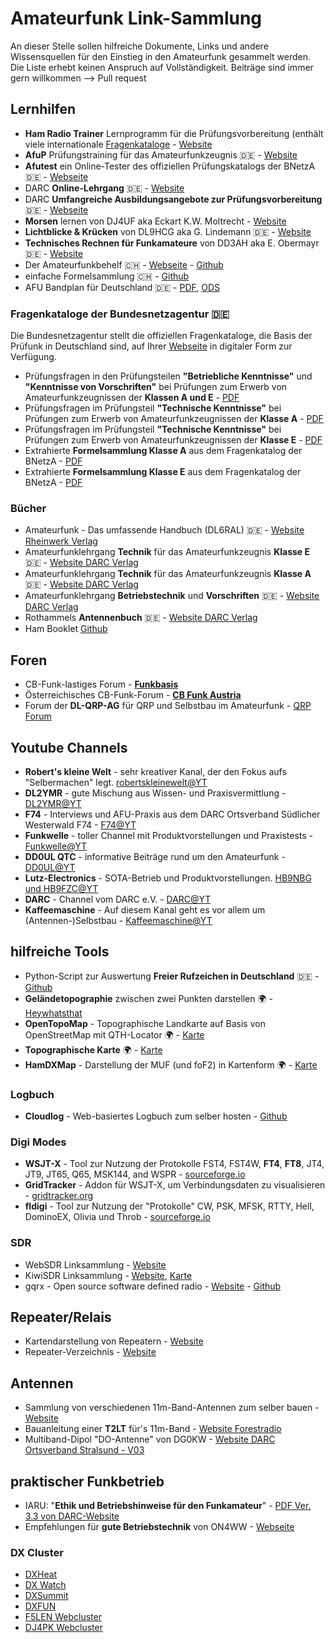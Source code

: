 # Amateurfunk Link-Sammlung

An dieser Stelle sollen hilfreiche Dokumente, Links und andere Wissensquellen für den Einstieg in den Amateurfunk gesammelt werden. Die Liste erhebt keinen Anspruch auf Vollständigkeit.
Beiträge sind immer gern willkommen --> Pull request

## Lernhilfen
* **Ham Radio Trainer** Lernprogramm für die Prüfungsvorbereitung (enthält viele internationale [Fragenkataloge](http://www.hamradiotrainer.de/fragenkataloge.php) - [Website](http://www.hamradiotrainer.de)
* **AfuP** Prüfungstraining für das Amateurfunkzeugnis 🇩🇪 - [Website](https://www.afup.a36.de/)
* **Afutest** ein Online-Tester des offiziellen Prüfungskatalogs der BNetzA 🇩🇪 - [Webseite](https://afutest.ewers.net/)
* DARC **Online-Lehrgang** 🇩🇪 - [Website](https://www.darc.de/der-club/referate/ajw/darc-online-lehrgang/)
* DARC **Umfangreiche Ausbildungsangebote zur Prüfungsvorbereitung** 🇩🇪 - [Webseite](https://www.darc.de/der-club/distrikte/l/referat-fuer-aus-und-weiterbildung/)
* **Morsen** lernen von DJ4UF aka Eckart K.W. Moltrecht - [Website](https://dj4uf.de/morsen)
* **Lichtblicke & Krücken** von DL9HCG aka G. Lindemann 🇩🇪 - [Website](https://www.dl9hcg.a36.de/)
* **Technisches Rechnen für Funkamateure** von DD3AH aka E. Obermayr 🇩🇪 - [Website](https://dd3ah.de/rechenkurs/)
* Der Amateurfunkbehelf 🇨🇭 - [Webseite](http://ham.granjow.net/behelf.html) - [Github](https://github.com/hb4ff/Amateurfunkbehelf)
* einfache Formelsammlung 🇨🇭 - [Github](https://github.com/kkroesch/formelsammlung)
* AFU Bandplan für Deutschland 🇩🇪 - [PDF](https://github.com/205er/Amateurfunk_Sammlung/blob/main/AFU%20Bandplan.pdf), [ODS](https://github.com/205er/Amateurfunk_Sammlung/blob/main/AFU%20Bandplan.ods)

### Fragenkataloge der Bundesnetzagentur 🇩🇪
Die Bundesnetzagentur stellt die offiziellen Fragenkataloge, die Basis der Prüfunk in Deutschland sind, auf Ihrer [Webseite](https://www.bundesnetzagentur.de/DE/Sachgebiete/Telekommunikation/Unternehmen_Institutionen/Frequenzen/SpezielleAnwendungen/Amateurfunk/_functions/faq_Amateurfunk-table.html#FAQ686290) in digitaler Form zur Verfügung.
* Prüfungsfragen in den Prüfungsteilen **"Betriebliche Kenntnisse"** und **"Kenntnisse von Vorschriften"** bei Prüfungen zum Erwerb von Amateurfunkzeugnissen der **Klassen A und E** - [PDF](https://www.bundesnetzagentur.de/SharedDocs/Downloads/DE/Sachgebiete/Telekommunikation/Unternehmen_Institutionen/Frequenzen/Amateurfunk/Fragenkatalog/BetriebVorschriftFragKlAuEId7830pdf.pdf?__blob=publicationFile&v=7)
* Prüfungsfragen im Prüfungsteil **"Technische Kenntnisse"** bei Prüfungen zum Erwerb von Amateurfunkzeugnissen der **Klasse A** - [PDF](https://www.bundesnetzagentur.de/SharedDocs/Downloads/DE/Sachgebiete/Telekommunikation/Unternehmen_Institutionen/Frequenzen/Amateurfunk/Fragenkatalog/TechnikFragenkatalogKlasseAf252rId9014pdf.pdf?__blob=publicationFile&v=5)
* Prüfungsfragen im Prüfungsteil **"Technische Kenntnisse"** bei Prüfungen zum Erwerb von Amateurfunkzeugnissen der **Klasse E** - [PDF](https://www.bundesnetzagentur.de/SharedDocs/Downloads/DE/Sachgebiete/Telekommunikation/Unternehmen_Institutionen/Frequenzen/Amateurfunk/Fragenkatalog/Technik_KI_E_Katalog-2006-v1-2z.pdf?__blob=publicationFile&v=2)
* Extrahierte **Formelsammlung Klasse A** aus dem Fragenkatalog der BNetzA - [PDF](https://github.com/205er/Amateurfunk_Sammlung/blob/main/Formelsammlung%20Klasse%20A%20-%202007.pdf)
* Extrahierte **Formelsammlung Klasse E** aus dem Fragenkatalog der BNetzA - [PDF](https://github.com/205er/Amateurfunk_Sammlung/blob/main/Formelsammlung%20Klasse%20E%20-%202006.pdf)

### Bücher
* Amateurfunk - Das umfassende Handbuch (DL6RAL) 🇩🇪 - [Website Rheinwerk Verlag](https://www.rheinwerk-verlag.de/amateurfunk-das-umfassende-handbuch/)
* Amateurfunklehrgang **Technik** für das Amateurfunkzeugnis **Klasse E** 🇩🇪 - [Website DARC Verlag](https://darcverlag.de/Amateurfunklehrgang-Technik-fuer-das-Amateurfunkzeugnis-Klasse-E)
* Amateurfunklehrgang **Technik** für das Amateurfunkzeugnis **Klasse A** 🇩🇪 - [Website DARC Verlag](https://darcverlag.de/Amateurfunklehrgang-Technik-fuer-das-Amateurfunkzeugnis-Klasse-A)
* Amateurfunklehrgang **Betriebstechnik** und **Vorschriften** 🇩🇪 - [Website DARC Verlag](https://darcverlag.de/Amateurfunklehrgang-Betriebstechnik-und-Vorschriften)
* Rothammels **Antennenbuch** 🇩🇪 - [Website DARC Verlag](https://darcverlag.de/Rothammels-Antennenbuch)
* Ham Booklet [Github](https://github.com/NoelM/hambooklet) 

## Foren
* CB-Funk-lastiges Forum - [**Funkbasis**](https://funkbasis.de/)
* Österreichisches CB-Funk-Forum - [**CB Funk Austria**](https://www.cb-funk.at/)
* Forum der **DL-QRP-AG** für QRP und Selbstbau im Amateurfunk - [QRP Forum](https://www.qrpforum.de/forum/)

## Youtube Channels
* **Robert's kleine Welt** - sehr kreativer Kanal, der den Fokus aufs "Selbermachen" legt. [robertskleinewelt@YT](https://www.youtube.com/@robertskleinewelt)
* **DL2YMR** - gute Mischung aus Wissen- und Praxisvermittlung - [DL2YMR@YT](https://www.youtube.com/user/DL2YMR/)
* **F74** - Interviews und AFU-Praxis aus dem DARC Ortsverband Südlicher Westerwald F74 - [F74@YT](https://www.youtube.com/@foxtrot74)
* **Funkwelle** - toller Channel mit Produktvorstellungen und Praxistests - [Funkwelle@YT](https://www.youtube.com/c/Funkwelle/)
* **DD0UL QTC** - informative Beiträge rund um den Amateurfunk - [DD0UL@YT](https://www.youtube.com/c/DD0ULQTC/videos)
* **Lutz-Electronics** - SOTA-Betrieb und Produktvorstellungen. [HB9NBG und HB9FZC@YT](https://www.youtube.com/@LutzElectronicsHB9NBGundHB9FZC/)
* **DARC** - Channel vom DARC e.V. - [DARC@YT](https://www.youtube.com/user/DARCHAMRADIO/videos)
* **Kaffeemaschine** - Auf diesem Kanal geht es vor allem um (Antennen-)Selbstbau - [Kaffeemaschine@YT](https://www.youtube.com/@kaffeemaschine8202)

## hilfreiche Tools
* Python-Script zur Auswertung **Freier Rufzeichen in Deutschland** 🇩🇪 - [Github](https://github.com/larsweiler/freerfz)
* **Geländetopographie** zwischen zwei Punkten darstellen 🌍 - [Heywhatsthat](https://www.heywhatsthat.com/)
* **OpenTopoMap** - Topographische Landkarte auf Basis von OpenStreetMap mit QTH-Locator 🌍 - [Karte](https://opentopomap.org/)
* **Topographische Karte** 🌍 - [Karte](https://de-de.topographic-map.com/)
* **HamDXMap** - Darstellung der MUF (und foF2) in Kartenform 🌍 - [Karte](https://dxmap.f5uii.net)

### Logbuch
* **Cloudlog** - Web-basiertes Logbuch zum selber hosten - [Github](https://github.com/magicbug/Cloudlog/)

### Digi Modes
* **WSJT-X** - Tool zur Nutzung der Protokolle FST4, FST4W, **FT4**, **FT8**, JT4, JT9, JT65, Q65, MSK144, and WSPR - [sourceforge.io](https://wsjt.sourceforge.io/wsjtx.html)
* **GridTracker** - Addon für WSJT-X, um Verbindungsdaten zu visualisieren - [gridtracker.org](https://gridtracker.org/)
* **fldigi** - Tool zur Nutzung der "Protokolle" CW, PSK, MFSK, RTTY, Hell, DominoEX, Olivia und Throb - [sourceforge.io](https://sourceforge.net/projects/fldigi/)

### SDR
* WebSDR Linksammlung - [Website](http://www.websdr.org)
* KiwiSDR Linksammlung - [Website](http://kiwisdr.com/public/), [Karte](http://map.kiwisdr.com/)
* gqrx - Open source software defined radio - [Website](https://gqrx.dk) - [Github](https://github.com/csete/gqrx)

## Repeater/Relais
* Kartendarstellung von Repeatern - [Website](https://repeatermap.de/)
* Repeater-Verzeichnis - [Website](https://www.repeaterbook.com/index.php/de-de)

## Antennen
* Sammlung von verschiedenen 11m-Band-Antennen zum selber bauen - [Website](https://antennenbau.dxfreun.de/krampfader/)
* Bauanleitung einer **T2LT** für's 11m-Band - [Website Forestradio](https://forestradio.wordpress.com/2019/05/26/bauanleitung-t2lt-27mhz-cb-funk-drahtantenne/)
* Multiband-Dipol "DO-Antenne" von DG0KW - [Website DARC Ortsverband Stralsund - V03](https://www.dl0hst.de/do_antenne.htm)

## praktischer Funkbetrieb
* IARU: "**Ethik und Betriebshinweise für den Funkamateur**" - [PDF Ver. 3.3 von DARC-Website](https://www.darc.de/fileadmin/filemounts/gs/Funkbetrieb/ETHIK_UND_BETRIEBSHINWEISE_rev3__3_.pdf)
* Empfehlungen für **gute Betriebstechnik** von ON4WW - [Webseite](http://www.on4ww.be/OperatingPracticeGerman.html)

### DX Cluster
* [DXHeat](https://dxheat.com/dxc/)
* [DX Watch](https://www.dxwatch.com/)
* [DXSummit](https://www.dxsummit.fi/)
* [DXFUN](https://www.dxfuncluster.com/)
* [F5LEN Webcluster](https://cluster.f5len.org/)
* [DJ4PK Webcluster](https://dx-cluster.de/)
